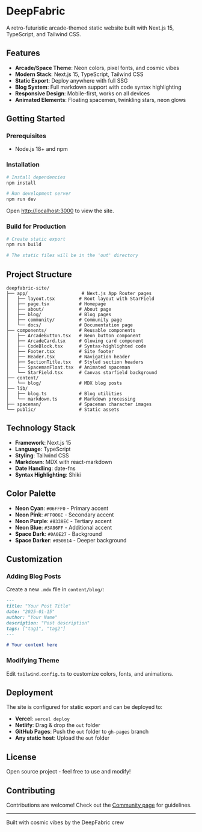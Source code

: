 # DeepFabric

A retro-futuristic arcade-themed static website built with Next.js 15, TypeScript, and Tailwind CSS.

## Features

- **Arcade/Space Theme**: Neon colors, pixel fonts, and cosmic vibes
- **Modern Stack**: Next.js 15, TypeScript, Tailwind CSS
- **Static Export**: Deploy anywhere with full SSG
- **Blog System**: Full markdown support with code syntax highlighting
- **Responsive Design**: Mobile-first, works on all devices
- **Animated Elements**: Floating spacemen, twinkling stars, neon glows

## Getting Started

### Prerequisites

- Node.js 18+ and npm

### Installation

```bash
# Install dependencies
npm install

# Run development server
npm run dev
```

Open [http://localhost:3000](http://localhost:3000) to view the site.

### Build for Production

```bash
# Create static export
npm run build

# The static files will be in the 'out' directory
```

## Project Structure

```
deepfabric-site/
├── app/                    # Next.js App Router pages
│   ├── layout.tsx         # Root layout with StarField
│   ├── page.tsx           # Homepage
│   ├── about/             # About page
│   ├── blog/              # Blog pages
│   ├── community/         # Community page
│   └── docs/              # Documentation page
├── components/            # Reusable components
│   ├── ArcadeButton.tsx   # Neon button component
│   ├── ArcadeCard.tsx     # Glowing card component
│   ├── CodeBlock.tsx      # Syntax-highlighted code
│   ├── Footer.tsx         # Site footer
│   ├── Header.tsx         # Navigation header
│   ├── SectionTitle.tsx   # Styled section headers
│   ├── SpacemanFloat.tsx  # Animated spaceman
│   └── StarField.tsx      # Canvas starfield background
├── content/
│   └── blog/              # MDX blog posts
├── lib/
│   ├── blog.ts            # Blog utilities
│   └── markdown.ts        # Markdown processing
├── spaceman/              # Spaceman character images
└── public/                # Static assets
```

## Technology Stack

- **Framework**: Next.js 15
- **Language**: TypeScript
- **Styling**: Tailwind CSS
- **Markdown**: MDX with react-markdown
- **Date Handling**: date-fns
- **Syntax Highlighting**: Shiki

## Color Palette

- **Neon Cyan**: `#06FFF0` - Primary accent
- **Neon Pink**: `#FF006E` - Secondary accent
- **Neon Purple**: `#8338EC` - Tertiary accent
- **Neon Blue**: `#3A86FF` - Additional accent
- **Space Dark**: `#0A0E27` - Background
- **Space Darker**: `#050814` - Deeper background

## Customization

### Adding Blog Posts

Create a new `.mdx` file in `content/blog/`:

```markdown
---
title: "Your Post Title"
date: "2025-01-15"
author: "Your Name"
description: "Post description"
tags: ["tag1", "tag2"]
---

# Your content here
```

### Modifying Theme

Edit `tailwind.config.ts` to customize colors, fonts, and animations.

## Deployment

The site is configured for static export and can be deployed to:

- **Vercel**: `vercel deploy`
- **Netlify**: Drag & drop the `out` folder
- **GitHub Pages**: Push the `out` folder to `gh-pages` branch
- **Any static host**: Upload the `out` folder

## License

Open source project - feel free to use and modify!

## Contributing

Contributions are welcome! Check out the [Community page](/community) for guidelines.

---

Built with cosmic vibes by the DeepFabric crew
